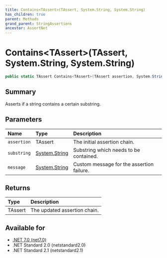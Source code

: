 ```yaml
---
title: Contains<TAssert>(TAssert, System.String, System.String)
has_children: true
parent: Methods
grand_parent: StringAssertions
ancestor: AssertNet
---
```

# Contains&lt;TAssert&gt;(TAssert, System.String, System.String)

```csharp
public static TAssert Contains<TAssert>(TAssert assertion, System.String substring, System.String message);
```

## Summary
Asserts if a string contains a certain substring.

## Parameters
|Name|Type|Description|
|:-|:-|:-|
|`assertion`|TAssert|The initial assertion chain.|
|`substring`|[System.String](https://learn.microsoft.com/en-us/dotnet/api/system.string)|Substring which needs to be contained.|
|`message`|[System.String](https://learn.microsoft.com/en-us/dotnet/api/system.string)|Custom message for the assertion failure.|

## Returns
|Type|Description|
|:-|:-|
|TAssert|The updated assertion chain.|

## Available for
- [.NET 7.0 (net7.0)](https://versionsof.net/core/7.0/)
- .NET Standard 2.0 (netstandard2.0)
- .NET Standard 2.1 (netstandard2.1)

